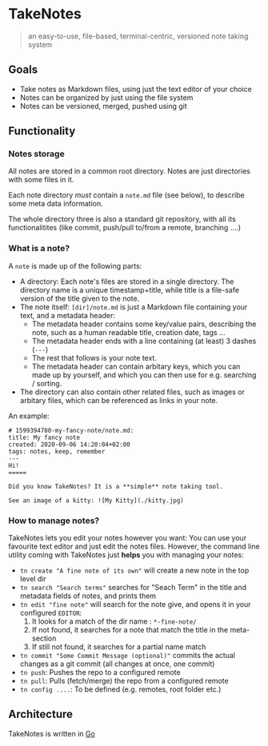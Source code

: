 TakeNotes
===========

> an easy-to-use, file-based, terminal-centric, versioned note taking system


Goals
--------

* Take notes as Markdown files, using just the text editor of your choice
* Notes can be organized by just using the file system
* Notes can be versioned, merged, pushed using git

Functionality
----------------

### Notes storage

All notes are stored in a common root directory. Notes are just directories with some files in it.

Each note directory _must_ contain a `note.md` file (see below), to describe some meta data information.

The whole directory three is also a standard git repository, with all its functionalitites (like commit, push/pull to/from a remote, branching ....)

### What is a note?

A `note` is made up of the following parts:

* A directory: Each note's files are stored in a single directory. The directory name is a unique timestamp+title, while title is a file-safe version of the title given to the note.
* The note itself: `[dir]/note.md` is just a Markdown file containing your text, and a metadata header:
  * The metadata header contains some key/value pairs, describing the note, such as a human readable title, creation date, tags ...
  * The metadata header ends with a line containing (at least) 3 dashes (`---`)
  * The rest that follows is your note text.
  * The metadata header can contain arbitary keys, which you can made up by yourself, and which you can then use for e.g. searching / sorting.
* The directory can also contain other related files, such as images or arbitary files, which can be referenced as links in your note.

An example:

```
# 1599394780-my-fancy-note/note.md:
title: My fancy note
created: 2020-09-06 14:20:04+02:00
tags: notes, keep, remember
---
Hi!
=====

Did you know TakeNotes? It is a **simple** note taking tool.

See an image of a kitty: ![My Kitty](./kitty.jpg)
```

### How to manage notes?

TakeNotes lets you edit your notes however you want: You can use your favourite text editor and just edit the notes files.
However, the command line utility coming with TakeNotes just **helps** you with managing your notes:

* `tn create "A fine note of its own"` will create a new note in the top level dir
* `tn search "Search terms"` searches for "Seach Term" in the title and metadata fields of notes, and prints them
* `tn edit "fine note"` will search for the note give, and opens it in your configured `EDITOR`:
  1. It looks for a match of the dir name : `*-fine-note/`
  2. If not found, it searches for a note that match the title in the meta-section
  3. If still not found, it searches for a partial name match
* `tn commit "Some Commit Message (optional)"` commits the actual changes as a git commit (all changes at once, one commit)
* `tn push`: Pushes the repo to a configured remote
* `tn pull`: Pulls (fetch/merge) the repo from a configured remote
* `tn config ....`: To be defined (e.g. remotes, root folder etc.)

Architecture
--------------

TakeNotes is written in [Go](https://golang.org/)
